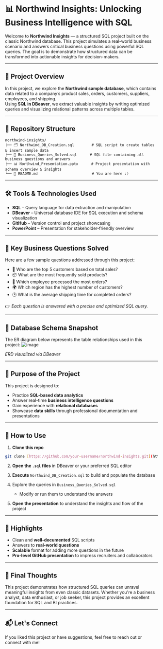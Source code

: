# 📊 Northwind Insights: Unlocking Business Intelligence with SQL

Welcome to **Northwind Insights** — a structured SQL project built on the classic Northwind database. This project simulates a real-world business scenario and answers critical business questions using powerful SQL queries. The goal is to demonstrate how structured data can be transformed into actionable insights for decision-makers.

---

## 🚀 Project Overview

In this project, we explore the **Northwind sample database**, which contains data related to a company’s product sales, orders, customers, suppliers, employees, and shipping.  
Using **SQL in DBeaver**, we extract valuable insights by writing optimized queries and visualizing relational patterns across multiple tables.

---

## 📁 Repository Structure

```plaintext
northwind-insights/
├── 🗂️ Northwind_DB_Creation.sql        # SQL script to create tables & insert sample data
├── 📄 Business_Queries_Solved.sql      # SQL file containing all business questions and answers
├── 📊 Northwind_Presentation.pptx      # Project presentation with schema overview & insights
└── 📘 README.md                         # You are here :)
```

---

## 🛠️ Tools & Technologies Used

- **SQL** – Query language for data extraction and manipulation  
- **DBeaver** – Universal database IDE for SQL execution and schema visualization  
- **GitHub** – Version control and project showcasing  
- **PowerPoint** – Presentation for stakeholder-friendly overview  

---

## 📌 Key Business Questions Solved

Here are a few sample questions addressed through this project:

- 🥇 Who are the top 5 customers based on total sales?
- 📦 What are the most frequently sold products?
- 👤 Which employee processed the most orders?
- 🌍 Which region has the highest number of customers?
- 🕒 What is the average shipping time for completed orders?

👉 *Each question is answered with a precise and optimized SQL query.*

---

## 📸 Database Schema Snapshot

The ER diagram below represents the table relationships used in this project:
![image](https://github.com/user-attachments/assets/38e97e42-0061-4109-9782-2bb29470d969)

*ERD visualized via DBeaver*

---

## 🎯 Purpose of the Project

This project is designed to:

- Practice **SQL-based data analytics**
- Answer real-time **business intelligence questions**
- Gain experience with **relational databases**
- Showcase **data skills** through professional documentation and presentations

---

## 📎 How to Use

1. **Clone this repo**  
```bash
git clone [https://github.com/your-username/northwind-insights.git](https://github.com/RajuKumar077/Northwind-Insights-Unlocking-Business-Intelligence-with-SQL.git)
```

2. **Open the `.sql` files** in DBeaver or your preferred SQL editor

3. **Execute** `Northwind_DB_Creation.sql` to build and populate the database

4. Explore the queries in `Business_Queries_Solved.sql`  
   - Modify or run them to understand the answers

5. **Open the presentation** to understand the insights and flow of the project

---

## 🌟 Highlights

- Clean and **well-documented** SQL scripts
- Answers to **real-world questions**
- **Scalable** format for adding more questions in the future
- **Pro-level GitHub presentation** to impress recruiters and collaborators

---

## 🙌 Final Thoughts

This project demonstrates how structured SQL queries can unravel meaningful insights from even classic datasets. Whether you're a business analyst, data enthusiast, or job seeker, this project provides an excellent foundation for SQL and BI practices.

---

## 📬 Let's Connect

If you liked this project or have suggestions, feel free to reach out or connect with me!

